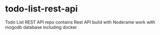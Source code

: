 # todo-list-rest-api
Todo List REST API repo contains Rest API build with Noderame work with mogodb database including  docker 
